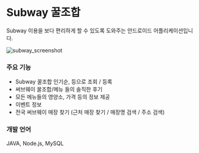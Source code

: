 # Subway 꿀조합
Subway 이용을 보다 편리하게 할 수 있도록 도와주는 안드로이드 어플리케이션입니다.



![subway_screenshot](https://user-images.githubusercontent.com/23738063/45252993-552abd80-b39a-11e8-8034-a30f73d400bf.png)



### 주요 기능
- Subway 꿀조합 인기순, 등으로 조회 / 등록 
- 써브웨이 꿀조합/메뉴 들의 솔직한 후기 
- 모든 메뉴들의 영양소, 가격 등의 정보 제공
- 이벤트 정보 
- 전국 써브웨이 매장 찾기 (근처 매장 찾기 / 매장명 검색 / 주소 검색)  

    
### 개발 언어
JAVA, Node.js, MySQL

